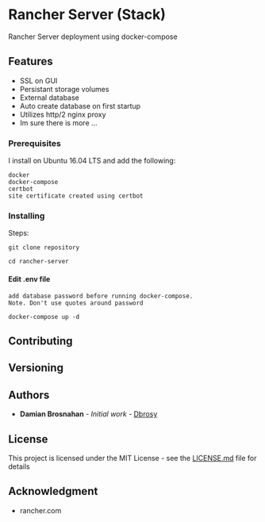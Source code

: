 # Rancher Server (Stack)

Rancher Server deployment using docker-compose

## Features
* SSL on GUI
* Persistant storage volumes
* External database
* Auto create database on first startup
* Utilizes http/2 nginx proxy
* Im sure there is more ...


### Prerequisites

I install on Ubuntu 16.04 LTS and add the following:

```
docker
docker-compose
certbot
site certificate created using certbot
```

### Installing



Steps:

```
git clone repository
```

```
cd rancher-server
```

#### Edit .env file

```
add database password before running docker-compose.
Note. Don't use quotes around password
```

```
docker-compose up -d
```


## Contributing


## Versioning

 

## Authors

* **Damian Brosnahan** - *Initial work* - [Dbrosy](https://github.com/dbrosy)

## License

This project is licensed under the MIT License - see the [LICENSE.md](LICENSE.md) file for details

## Acknowledgment

* rancher.com
